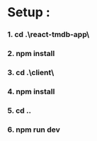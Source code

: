 # Setup  :

### 1. cd .\react-tmdb-app\
### 2. npm install
### 3. cd .\client\
### 4. npm install
### 5. cd ..
### 6. npm run dev 

